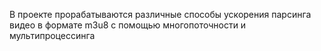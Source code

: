 В проекте прорабатываются различные способы ускорения парсинга видео в формате m3u8 с помощью многопоточности и мультипроцессинга